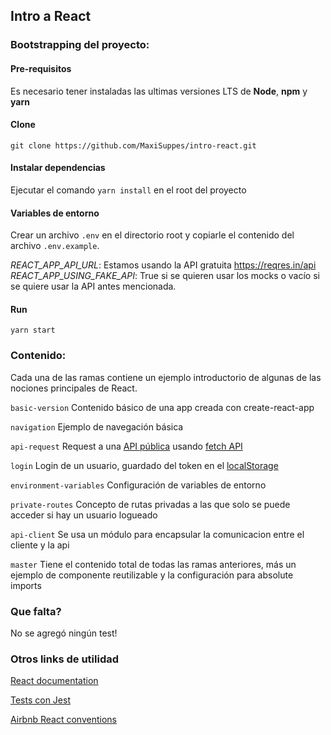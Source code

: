 ## Intro a React

### Bootstrapping del proyecto:
#### Pre-requisitos
Es necesario tener instaladas las ultimas versiones LTS de **Node**, **npm** y **yarn**

#### Clone
```git clone https://github.com/MaxiSuppes/intro-react.git```

#### Instalar dependencias
Ejecutar el comando ```yarn install``` en el root del proyecto

#### Variables de entorno
Crear un archivo ```.env``` en el directorio root y copiarle el contenido del archivo ```.env.example```.

*REACT_APP_API_URL*: Estamos usando la API gratuita https://reqres.in/api
*REACT_APP_USING_FAKE_API*: True si se quieren usar los mocks o vacío si se quiere usar la API antes mencionada.  

#### Run
```yarn start```


### Contenido:
Cada una de las ramas contiene un ejemplo introductorio de algunas de las nociones principales de React.

```basic-version``` Contenido básico de una app creada con create-react-app

```navigation``` Ejemplo de navegación básica

```api-request``` Request a una [API pública]( https://reqres.in) usando [fetch API](https://developer.mozilla.org/es/docs/Web/API/Fetch_API/Utilizando_Fetch)
 
```login``` Login de un usuario, guardado del token en el [localStorage](https://developer.mozilla.org/en-US/docs/Web/API/Web_Storage_API/Local_storage)

```environment-variables``` Configuración de variables de entorno

```private-routes``` Concepto de rutas privadas a las que solo se puede acceder si hay un usuario logueado

```api-client``` Se usa un módulo para encapsular la comunicacion entre el cliente y la api

```master``` Tiene el contenido total de todas las ramas anteriores, más un ejemplo de componente reutilizable y la configuración para absolute imports 

### Que falta?
No se agregó ningún test!

### Otros links de utilidad

[React documentation](https://reactjs.org/)

[Tests con Jest](https://jestjs.io/)

[Airbnb React conventions](https://github.com/airbnb/javascript/tree/master/react)

